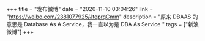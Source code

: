 +++
title = "发布微博"
date = "2020-11-10 03:04:26"
link = "https://weibo.com/2381077925/JteprqCmm"
description = "原来 DBAAS 的意思是 Database As A Service，我一直以为是 DBA As Service "
tags = ["新浪微博"]
+++
